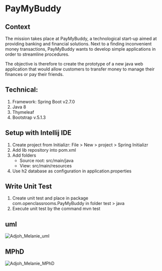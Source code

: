 # PayMyBuddy

## Context

The mission takes place at PayMyBuddy, a technological start-up aimed at providing banking and financial solutions. Next to a finding inconvenient money transactions, PayMyBuddy wants to develop simple applications in order to streamline procedures.

The objective is therefore to create the prototype of a new java web application that would allow customers to transfer money to manage their finances or pay their friends.

## Technical:

1. Framework: Spring Boot v2.7.0
2. Java 8
3. Thymeleaf
4. Bootstrap v.5.1.3


## Setup with Intellij IDE
1. Create project from Initializr: File > New > project > Spring Initializr
2. Add lib repository into pom.xml
3. Add folders
    - Source root: src/main/java
    - View: src/main/resources
4. Use h2 database as configuration in application.properties

## Write Unit Test
1. Create unit test and place in package com.openclassrooms.PayMyBuddy in folder test > java
2. Execute unit test by the command mvn test

## uml
![Adjoh_Melanie_uml](https://user-images.githubusercontent.com/92317049/194767227-7113a53b-60b9-4af5-9258-0a8af741aeda.png)

## MPhD
![Adjoh_Melanie_MPhD](https://user-images.githubusercontent.com/92317049/194767369-9c1398c8-4d8b-437a-bf88-fa0de1141362.png)
